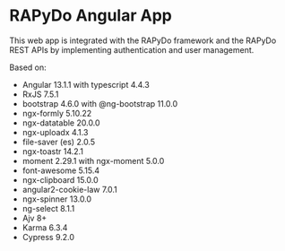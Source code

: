 # RAPyDo Angular App

This web app is integrated with the RAPyDo framework and the RAPyDo REST APIs by implementing authentication and user management.

Based on:

- Angular 13.1.1 with typescript 4.4.3
- RxJS 7.5.1
- bootstrap 4.6.0 with @ng-bootstrap 11.0.0
- ngx-formly 5.10.22
- ngx-datatable 20.0.0
- ngx-uploadx 4.1.3
- file-saver (es) 2.0.5
- ngx-toastr 14.2.1
- moment 2.29.1 with ngx-moment 5.0.0
- font-awesome 5.15.4
- ngx-clipboard 15.0.0
- angular2-cookie-law 7.0.1
- ngx-spinner 13.0.0
- ng-select 8.1.1
- Ajv 8+
- Karma 6.3.4
- Cypress 9.2.0
